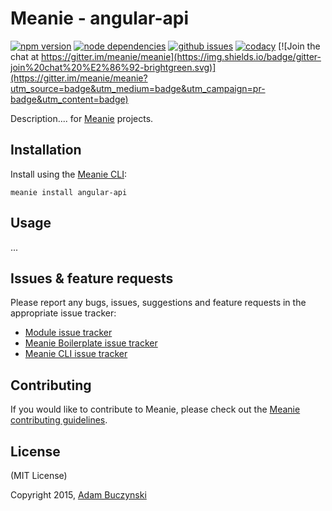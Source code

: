 # Meanie - angular-api

[![npm version](https://img.shields.io/npm/v/meanie-angular-api.svg)](https://www.npmjs.com/package/meanie-angular-api)
[![node dependencies](https://david-dm.org/meanie/angular-api.svg)](https://david-dm.org/meanie/angular-api)
[![github issues](https://img.shields.io/github/issues/meanie/angular-api.svg)](https://github.com/meanie/angular-api/issues)
[![codacy](https://img.shields.io/codacy/abcdefgh.svg)](https://www.codacy.com/app/meanie/angular-api)
[![Join the chat at https://gitter.im/meanie/meanie](https://img.shields.io/badge/gitter-join%20chat%20%E2%86%92-brightgreen.svg)](https://gitter.im/meanie/meanie?utm_source=badge&utm_medium=badge&utm_campaign=pr-badge&utm_content=badge)

Description.... for [Meanie](https://github.com/meanie/meanie) projects.

## Installation
Install using the [Meanie CLI](https://www.npmjs.com/package/meanie):
```shell
meanie install angular-api
```

## Usage
...

## Issues & feature requests
Please report any bugs, issues, suggestions and feature requests in the appropriate issue tracker:
* [Module issue tracker](https://github.com/meanie/angular-api/issues)
* [Meanie Boilerplate issue tracker](https://github.com/meanie/boilerplate/issues)
* [Meanie CLI issue tracker](https://github.com/meanie/meanie/issues)

## Contributing
If you would like to contribute to Meanie, please check out the [Meanie contributing guidelines](https://github.com/meanie/meanie/blob/master/CONTRIBUTING.md).

## License
(MIT License)

Copyright 2015, [Adam Buczynski](http://adambuczynski.com)
